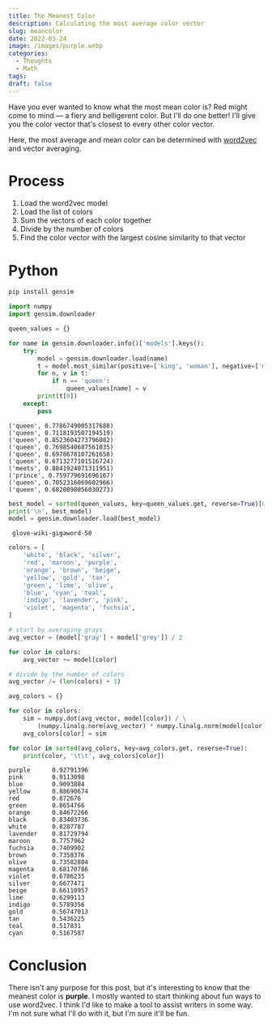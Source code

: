 ```yaml
---
title: The Meanest Color
description: Calculating the most average color vector
slug: meancolor
date: 2022-03-24
image: /images/purple.webp
categories:
  - Thoughts
  - Math
tags:
draft: false
---
```


Have you ever wanted to know what the most mean color is? Red might come to mind — a fiery and belligerent color. But I'll do one better! I'll give you the color vector that's closest to every other color vector.

Here, the most average and mean color can be determined with [word2vec](https://radimrehurek.com/gensim/index.html) and vector averaging.

# Process

1. Load the word2vec model
2. Load the list of colors
3. Sum the vectors of each color together
4. Divide by the number of colors
5. Find the color vector with the largest cosine similarity to that vector

# Python

```python
pip install gensim
```

```python
import numpy
import gensim.downloader
```

```python
queen_values = {}

for name in gensim.downloader.info()['models'].keys():
    try:
        model = gensim.downloader.load(name)
        t = model.most_similar(positive=['king', 'woman'], negative=['man'])
        for n, v in t:
            if n == 'queen':
                queen_values[name] = v
        print(t[0])
    except:
        pass
```

    ('queen', 0.7786749005317688)
    ('queen', 0.7118193507194519)
    ('queen', 0.8523604273796082)
    ('queen', 0.7698540687561035)
    ('queen', 0.6978678107261658)
    ('queen', 0.6713277101516724)
    ('meets', 0.8841924071311951)
    ('prince', 0.759779691696167)
    ('queen', 0.7052316069602966)
    ('queen', 0.6820898056030273)

```python
best_model = sorted(queen_values, key=queen_values.get, reverse=True)[0]
print('\n', best_model)
model = gensim.downloader.load(best_model)
```

     glove-wiki-gigaword-50

```python
colors = [
    'white', 'black', 'silver',
    'red', 'maroon', 'purple',
    'orange', 'brown', 'beige',
    'yellow', 'gold', 'tan',
    'green', 'lime', 'olive',
    'blue', 'cyan', 'teal',
    'indigo', 'lavender', 'pink',
    'violet', 'magenta', 'fuchsia',
]
```

```python
# start by averaging grays
avg_vector = (model['gray'] + model['grey']) / 2

for color in colors:
    avg_vector += model[color]

# divide by the number of colors
avg_vector /= (len(colors) + 1)
```

```python
avg_colors = {}

for color in colors:
    sim = numpy.dot(avg_vector, model[color]) / \
        (numpy.linalg.norm(avg_vector) * numpy.linalg.norm(model[color]))
    avg_colors[color] = sim
```

```python
for color in sorted(avg_colors, key=avg_colors.get, reverse=True):
    print(color, '\t\t', avg_colors[color])
```

    purple		0.92791396
    pink		0.9113098
    blue		0.9093884
    yellow		0.88690674
    red			0.872676
    green		0.8654766
    orange		0.84672266
    black		0.83403736
    white		0.8287787
    lavender	0.81729794
    maroon		0.7757962
    fuchsia		0.7409902
    brown		0.7358376
    olive		0.73582804
    magenta		0.68170786
    violet		0.6786235
    silver		0.6677471
    beige		0.66110957
    lime		0.6299113
    indigo		0.5789356
    gold		0.56747013
    tan			0.5436225
    teal		0.517831
    cyan		0.5167587

# Conclusion

There isn't any purpose for this post, but it's interesting to know that the meanest color is **purple**. I mostly wanted to start thinking about fun ways to use word2vec. I think I'd like to make a tool to assist writers in some way. I'm not sure what I'll do with it, but I'm sure it'll be fun.
